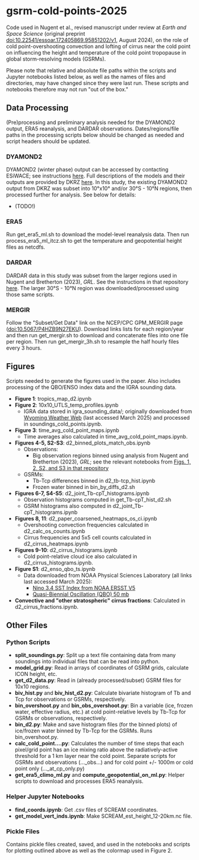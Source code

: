 # gsrm-cold-points-2025
Code used in Nugent et al., revised manuscript under review at _Earth and Space Science_ (original preprint [doi:10.22541/essoar.172405869.95851202/v1](https://doi.org/10.22541/essoar.172405869.95851202/v1), August 2024), on the role of cold point-overshooting convection and lofting of cirrus near the cold point on influencing the height and temperature of the cold point tropopause in global storm-resolving models (GSRMs). 

Please note that relative and absolute file paths within the scripts and Jupyter notebooks listed below, as well as the names of files and directories, may have changed since they were last run. These scripts and notebooks therefore may not run "out of the box."

## Data Processing
(Pre)processing and preliminary analysis needed for the DYAMOND2 output, ERA5 reanalysis, and DARDAR observations. Dates/regions/file paths in the processing scripts below should be changed as needed and script headers should be updated.
### DYAMOND2
DYAMOND2 (winter phase) output can be accessed by contacting ESiWACE; see instructions [here](https://www.esiwace.eu/the-project/past-phases/dyamond-initiative). Full descriptions of the models and their outputs are provided by DKRZ [here](https://easy.gems.dkrz.de/DYAMOND/Winter/index.html). In this study, the existing DYAMOND2 output from DKRZ was subset into 10°x10° and/or 30°S - 10°N regions, then processed further for analysis. See below for details:
* (TODO!)
### ERA5
Run get_era5_ml.sh to download the model-level reanalysis data. Then run process_era5_ml_itcz.sh to get the temperature and geopotential height files as netcdfs. 
### DARDAR
DARDAR data in this study was subset from the larger regions used in Nugent and Bretherton (2023), _GRL_. See the instructions in that repository [here](https://github.com/jacnugent/tropical-conv-os-2023/tree/main?tab=readme-ov-file#dardar). The larger 30°S - 10°N region was downloaded/processed using those same scripts. 
### MERGIR
Follow the "Subset/Get Data" link on the NCEP/CPC GPM_MERGIR page ([doi:10.5067/P4HZB9N27EKU](https://doi.org/10.5067/P4HZB9N27EKU)). Download links lists for each region/year and then run get_mergir.sh to download and concatenate files into one file per region. Then run get_mergir_3h.sh to resample the half hourly files every 3 hours. 

## Figures
Scripts needed to generate the figures used in the paper. Also includes processing of the QBO/ENSO index data and the IGRA sounding data.
* **Figure 1**: tropics_map_d2.ipynb
* **Figure 2**: 10x10_UTLS_temp_profiles.ipynb
	* IGRA data stored in igra_sounding_data/; originally downloaded from [Wyoming Weather Web](https://weather.uwyo.edu/upperair/sounding.html) (last accessed March 2025) and processed in soundings_cold_points.ipynb.
* **Figure 3**: time_avg_cold_point_maps.ipynb
	* Time averages also calculated in time_avg_cold_point_maps.ipynb.
* **Figures 4-5, S2-S3**: d2_binned_plots_match_obs.ipynb
	* Observations: 
		* Big observation regions binned using analysis from Nugent and Bretherton (2023), *GRL*; see the relevant notebooks from [Figs. 1, 2, S2, and S3 in that repository](https://github.com/jacnugent/tropical-conv-os-2023/tree/main?tab=readme-ov-file#figures-1-2-s2-and-s3)
	* GSRMs:
		* Tb-Tcp differences binned in d2_tb-tcp_hist.ipynb
		* Frozen water binned in bin_by_diffs_d2.sh
* **Figures 6-7, S4-S5**: d2_joint_Tb-cpT_histograms.ipynb
	* Observation histograms computed in get_Tb-cpT_hist_d2.sh 
	* GSRM histograms also computed in d2_joint_Tb-cpT_histograms.ipynb
* **Figures 8, 11**: d2_paper_coarsened_heatmaps_os_ci.ipynb
	* Overshooting convection frequencies calculated in d2_calc_os_counts.ipynb
	* Cirrus frequencies and 5x5 cell counts calculated in d2_cirrus_heatmaps.ipynb
* **Figures 9-10**: d2_cirrus_histograms.ipynb
	* Cold point-relative cloud ice also calculated in d2_cirrus_histograms.ipynb.
*  **Figure S1**: d2_enso_qbo_ts.ipynb
	* Data downloaded from NOAA Physical Sciences Laboratory (all links last accessed March 2025): 
		* [Nino 3.4 SST Index from NOAA ERSST V5](https://psl.noaa.gov/data/timeseries/month/DS/Nino34_CPC/)
		* [Quasi-Biennial Oscillation (QBO) 50 mb](https://psl.noaa.gov/data/timeseries/month/DS/QBO50/)
* **Convective and "other stratospheric" cirrus fractions**: Calculated in d2_cirrus_fractions.ipynb.

## Other Files
### Python Scripts
* **split_soundings.py**: Split up a text file containing data from many soundings into individual files that can be read into python.
* **model_grid.py**: Read in arrays of coordinates of GSRM grids, calculate ICON height, etc.
* **get_d2_data.py**: Read in (already processed/subset) GSRM files for 10x10 regions.
* **biv_hist.py** and **biv_hist_d2.py**: Calculate bivariate histogram of Tb and Tcp for observations or GSRMs, respectively.
* **bin_overshoot.py** and **bin_obs_overshoot.py**: Bin a variable (ice, frozen water, effective radius, etc.) at cold point-relative levels by Tb-Tcp for GSRMs or observations, respectively.
* **bin_d2.py**: Make and save histogram files (for the binned plots) of ice/frozen water binned by Tb-Tcp for the GSRMs. Runs bin_overshoot.py.
* **calc_cold_point....py**: Calculates the number of time steps that each pixel/grid point has an ice mixing ratio above the radiatively-active threshold for a 1 km layer near the cold point. Separate scripts for GSRMs and observations (..._obs...) and for cold point +/- 1000m or cold point only (..._at_cp_only.py)
* **get_era5_climo_ml.py** and **compute_geopotential_on_ml.py**: Helper scripts to download and processes ERA5 reanalysis.
### Helper Jupyter Notebooks
* **find_coords.ipynb**: Get .csv files of SCREAM coordinates.
* **get_model_vert_inds.ipynb**: Make SCREAM_est_height_12-20km.nc file.
### Pickle Files
Contains pickle files created, saved, and used in the notebooks and scripts for plotting outlined above as well as the colormap used in Figure 2. 
